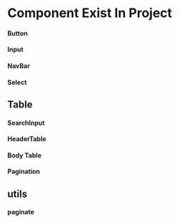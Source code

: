 # Component Exist In Project

#### Button

#### Input

#### NavBar

#### Select

## Table

#### SearchInput

#### HeaderTable

#### Body Table

#### Pagination

## utils

#### paginate
